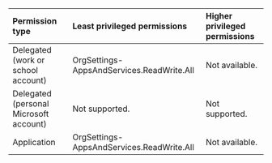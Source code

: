 |Permission type|Least privileged permissions|Higher privileged permissions|
|:---|:---|:---|
|Delegated (work or school account)|OrgSettings-AppsAndServices.ReadWrite.All|Not available.|
|Delegated (personal Microsoft account)|Not supported.|Not supported.|
|Application|OrgSettings-AppsAndServices.ReadWrite.All|Not available.|